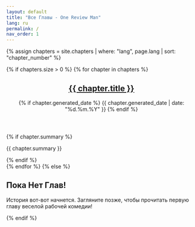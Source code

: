 ```yaml
---
layout: default
title: "Все Главы - One Review Man"
lang: ru
permalink: /
nav_order: 1
---
```


{% assign chapters = site.chapters | where: "lang", page.lang | sort: "chapter_number" %}

{% if chapters.size > 0 %}
{% for chapter in chapters %}
<article class="chapter-listing-card">
<header>
<h2><a href="{{ chapter.url }}">{{ chapter.title }}</a></h2>
{% if chapter.generated_date %}
<time datetime="{{ chapter.generated_date | date: '%Y-%m-%d' }}">{{ chapter.generated_date | date: "%d.%m.%Y" }}</time>
{% endif %}
</header>

{% if chapter.summary %}
<p>{{ chapter.summary }}</p>
{% endif %}
</article>
{% endfor %}
{% else %}
<section>
<h2>Пока Нет Глав!</h2>
<p>История вот-вот начнется. Загляните позже, чтобы прочитать первую главу веселой рабочей комедии!</p>
</section>
{% endif %}
